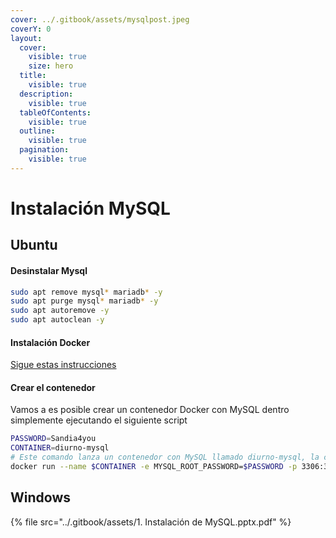 ```yaml
---
cover: ../.gitbook/assets/mysqlpost.jpeg
coverY: 0
layout:
  cover:
    visible: true
    size: hero
  title:
    visible: true
  description:
    visible: true
  tableOfContents:
    visible: true
  outline:
    visible: true
  pagination:
    visible: true
---
```


# Instalación MySQL

## Ubuntu

#### Desinstalar Mysql

```bash
sudo apt remove mysql* mariadb* -y
sudo apt purge mysql* mariadb* -y
sudo apt autoremove -y
sudo apt autoclean -y
```

#### Instalación Docker

[Sigue estas instrucciones](https://gs0-2.gitbook.io/docker)

#### Crear el contenedor&#x20;

Vamos a  es posible crear un contenedor Docker con MySQL dentro simplemente ejecutando el siguiente script

```bash
PASSWORD=Sandia4you
CONTAINER=diurno-mysql
# Este comando lanza un contenedor con MySQL llamado diurno-mysql, la clave de root es Sandia4you
docker run --name $CONTAINER -e MYSQL_ROOT_PASSWORD=$PASSWORD -p 3306:3306 -d mysql:latest
```

## Windows

{% file src="../.gitbook/assets/1. Instalación de MySQL.pptx.pdf" %}
